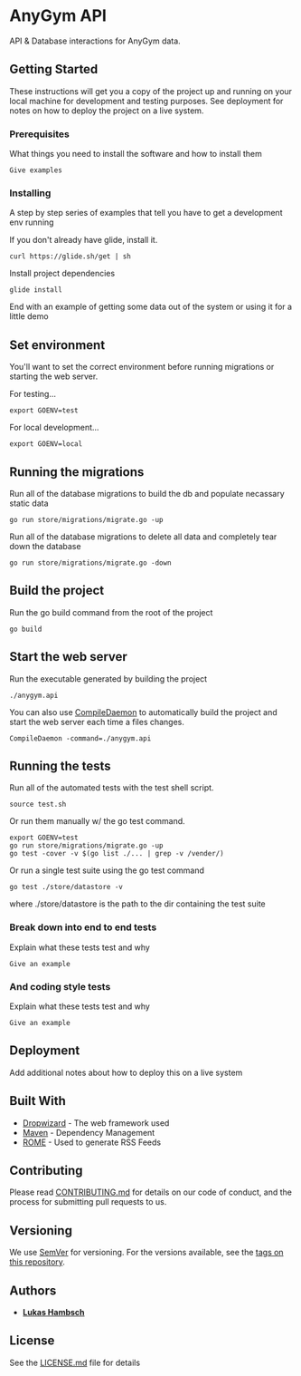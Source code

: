 # AnyGym API

API & Database interactions for AnyGym data.

## Getting Started

These instructions will get you a copy of the project up and running on your local machine for development and testing purposes. See deployment for notes on how to deploy the project on a live system.

### Prerequisites

What things you need to install the software and how to install them

```
Give examples
```

### Installing

A step by step series of examples that tell you have to get a development env running

If you don't already have glide, install it.

```
curl https://glide.sh/get | sh
```

Install project dependencies

```
glide install
```

End with an example of getting some data out of the system or using it for a little demo

## Set environment

You'll want to set the correct environment before running migrations or
starting the web server.

For testing...

```
export GOENV=test
```

For local development...

```
export GOENV=local
```

## Running the migrations

Run all of the database migrations to build the db and populate
necassary static data

```
go run store/migrations/migrate.go -up
```

Run all of the database migrations to delete all data and completely tear down the database

```
go run store/migrations/migrate.go -down
```

## Build the project

Run the go build command from the root of the project

```
go build
```

## Start the web server

Run the executable generated by building the project

```
./anygym.api
```

You can also use [CompileDaemon](https://github.com/githubnemo/CompileDaemon) to automatically build the project and start the web server each time a files changes.

```
CompileDaemon -command=./anygym.api
```

## Running the tests

Run all of the automated tests with the test shell script.

```
source test.sh
```

Or run them manually w/ the go test command.

```
export GOENV=test
go run store/migrations/migrate.go -up
go test -cover -v $(go list ./... | grep -v /vender/)
```

Or run a single test suite using the go test command

```
go test ./store/datastore -v
```

where ./store/datastore is the path to the dir containing the test suite

### Break down into end to end tests

Explain what these tests test and why

```
Give an example
```

### And coding style tests

Explain what these tests test and why

```
Give an example
```

## Deployment

Add additional notes about how to deploy this on a live system

## Built With

* [Dropwizard](http://www.dropwizard.io/1.0.2/docs/) - The web framework used
* [Maven](https://maven.apache.org/) - Dependency Management
* [ROME](https://rometools.github.io/rome/) - Used to generate RSS Feeds

## Contributing

Please read [CONTRIBUTING.md](https://gist.github.com/PurpleBooth/b24679402957c63ec426) for details on our code of conduct, and the process for submitting pull requests to us.

## Versioning

We use [SemVer](http://semver.org/) for versioning. For the versions available, see the [tags on this repository](https://github.com/your/project/tags).

## Authors

* [**Lukas Hambsch**](https://github.com/lukashambsch)

## License

See the [LICENSE.md](LICENSE.md) file for details

